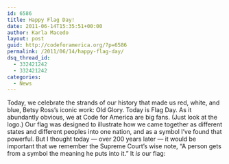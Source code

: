 ```yaml
---
id: 6586
title: Happy Flag Day!
date: 2011-06-14T15:35:51+00:00
author: Karla Macedo
layout: post
guid: http://codeforamerica.org/?p=6586
permalink: /2011/06/14/happy-flag-day/
dsq_thread_id:
  - 332421242
  - 332421242
categories:
  - News
---
```

Today, we celebrate the strands of our history that made us red, white, and blue, Betsy Ross&#8217;s iconic work: Old Glory. Today is Flag Day. As it abundantly obvious, we at Code for America are big fans. (Just look at the logo.) Our flag was designed to illustrate how we came together as different states and different peoples into one nation, and as a symbol I&#8217;ve found that powerful. But I thought today &#8212; over 200 years later &#8212; it would be important that we remember the Supreme Court&#8217;s wise note, &#8220;A person gets from a symbol the meaning he puts into it.&#8221; It _is_ our flag:

[<img src="http://codeforamerica.org/wp-content/uploads/2011/06/FlagDay1.jpg" alt="" title="FlagDay" class="aligncenter size-full wp-image-6587" />](http://codeforamerica.org/wp-content/uploads/2011/06/FlagDay1.jpg)